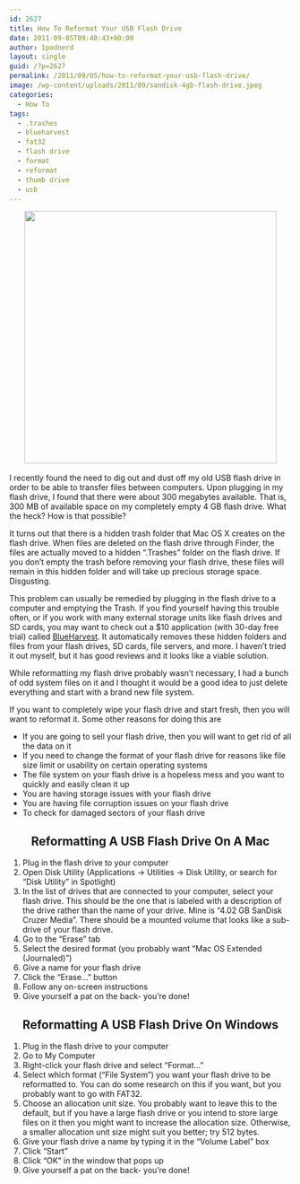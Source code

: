 ```yaml
---
id: 2627
title: How To Reformat Your USB Flash Drive
date: 2011-09-05T09:40:43+00:00
author: Ipodnerd
layout: single
guid: /?p=2627
permalink: /2011/09/05/how-to-reformat-your-usb-flash-drive/
image: /wp-content/uploads/2011/09/sandisk-4gb-flash-drive.jpeg
categories:
  - How To
tags:
  - .trashes
  - blueharvest
  - fat32
  - flash drive
  - format
  - reformat
  - thumb drive
  - usb
---
```

<p style="text-align: center;">
  <a href="/wp-content/uploads/2011/09/sandisk-4gb-flash-drive.jpeg"><img class="aligncenter size-full wp-image-2638" title="sandisk 4gb flash drive" src="/wp-content/uploads/2011/09/sandisk-4gb-flash-drive.jpeg" alt="" width="450" height="450" srcset="/wp-content/uploads/2011/09/sandisk-4gb-flash-drive.jpeg 500w, /wp-content/uploads/2011/09/sandisk-4gb-flash-drive-150x150.jpeg 150w, /wp-content/uploads/2011/09/sandisk-4gb-flash-drive-300x300.jpeg 300w, /wp-content/uploads/2011/09/sandisk-4gb-flash-drive-30x30.jpeg 30w, /wp-content/uploads/2011/09/sandisk-4gb-flash-drive-45x45.jpeg 45w, /wp-content/uploads/2011/09/sandisk-4gb-flash-drive-115x115.jpeg 115w, /wp-content/uploads/2011/09/sandisk-4gb-flash-drive-180x180.jpeg 180w, /wp-content/uploads/2011/09/sandisk-4gb-flash-drive-360x360.jpeg 360w" sizes="(max-width: 450px) 100vw, 450px" /></a>
</p>

I recently found the need to dig out and dust off my old USB flash drive in order to be able to transfer files between computers. Upon plugging in my flash drive, I found that there were about 300 megabytes available. That is, 300 MB of available space on my completely empty 4 GB flash drive. What the heck? How is that possible?

It turns out that there is a hidden trash folder that Mac OS X creates on the flash drive. When files are deleted on the flash drive through Finder, the files are actually moved to a hidden &#8220;.Trashes&#8221; folder on the flash drive. If you don&#8217;t empty the trash before removing your flash drive, these files will remain in this hidden folder and will take up precious storage space. Disgusting.

This problem can usually be remedied by plugging in the flash drive to a computer and emptying the Trash. If you find yourself having this trouble often, or if you work with many external storage units like flash drives and SD cards, you may want to check out a $10 application (with 30-day free trial) called <a title="http://www.zeroonetwenty.com/blueharvest4/" href="http://www.zeroonetwenty.com/blueharvest4/" target="_blank">BlueHarvest</a>. It automatically removes these hidden folders and files from your flash drives, SD cards, file servers, and more. I haven&#8217;t tried it out myself, but it has good reviews and it looks like a viable solution.

While reformatting my flash drive probably wasn&#8217;t necessary, I had a bunch of odd system files on it and I thought it would be a good idea to just delete everything and start with a brand new file system.

If you want to completely wipe your flash drive and start fresh, then you will want to reformat it. Some other reasons for doing this are

  * If you are going to sell your flash drive, then you will want to get rid of all the data on it
  * If you need to change the format of your flash drive for reasons like file size limit or usability on certain operating systems
  * The file system on your flash drive is a hopeless mess and you want to quickly and easily clean it up
  * You are having storage issues with your flash drive
  * You are having file corruption issues on your flash drive
  * To check for damaged sectors of your flash drive

<h2 style="text-align: center;">
  Reformatting A USB Flash Drive On A Mac
</h2>

  1. Plug in the flash drive to your computer
  2. Open Disk Utility (Applications -> Utilities -> Disk Utility, or search for &#8220;Disk Utility&#8221; in Spotlight)
  3. In the list of drives that are connected to your computer, select your flash drive. This should be the one that is labeled with a description of the drive rather than the name of your drive. Mine is &#8220;4.02 GB SanDisk Cruzer Media&#8221;. There should be a mounted volume that looks like a sub-drive of your flash drive.
  4. Go to the &#8220;Erase&#8221; tab
  5. Select the desired format (you probably want &#8220;Mac OS Extended (Journaled)&#8221;)
  6. Give a name for your flash drive
  7. Click the &#8220;Erase&#8230;&#8221; button
  8. Follow any on-screen instructions
  9. Give yourself a pat on the back- you&#8217;re done!

<h2 style="text-align: center;">
  Reformatting A USB Flash Drive On Windows
</h2>

  1. Plug in the flash drive to your computer
  2. Go to My Computer
  3. Right-click your flash drive and select &#8220;Format&#8230;&#8221;
  4. Select which format (&#8220;File System&#8221;) you want your flash drive to be reformatted to. You can do some research on this if you want, but you probably want to go with FAT32.
  5. Choose an allocation unit size. You probably want to leave this to the default, but if you have a large flash drive or you intend to store large files on it then you might want to increase the allocation size. Otherwise, a smaller allocation unit size might suit you better; try 512 bytes.
  6. Give your flash drive a name by typing it in the &#8220;Volume Label&#8221; box
  7. Click &#8220;Start&#8221;
  8. Click &#8220;OK&#8221; in the window that pops up
  9. Give yourself a pat on the back- you&#8217;re done!
